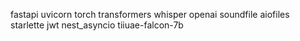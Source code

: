 fastapi
uvicorn
torch
transformers
whisper
openai
soundfile
aiofiles
starlette
jwt
nest_asyncio
tiiuae-falcon-7b
